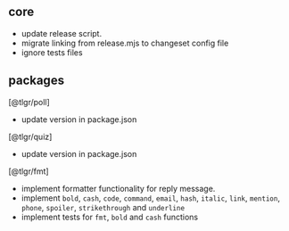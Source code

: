 ## core

- update release script.
- migrate linking from release.mjs to changeset config file
- ignore tests files

## packages

[@tlgr/poll]

- update version in package.json

[@tlgr/quiz]

- update version in package.json

[@tlgr/fmt]

- implement formatter functionality for reply message.
- implement `bold`, `cash`, `code`, `command`, `email`, `hash`, `italic`, `link`, `mention`, `phone`, `spoiler`, `strikethrough` and `underline`
- implement tests for `fmt`, `bold` and `cash` functions
